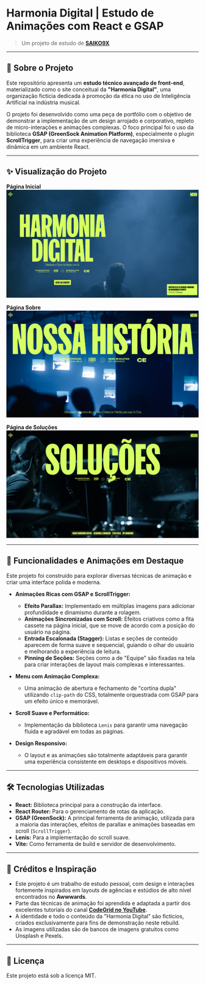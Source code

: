 # Harmonia Digital | Estudo de Animações com React e GSAP

> Um projeto de estudo de **[SAIKO9X](https://github.com/SAIKO9X)**

---

## 📖 Sobre o Projeto

Este repositório apresenta um **estudo técnico avançado de front-end**, materializado como o site conceitual da **"Harmonia Digital"**, uma organização fictícia dedicada à promoção da ética no uso de Inteligência Artificial na indústria musical.

O projeto foi desenvolvido como uma peça de portfólio com o objetivo de demonstrar a implementação de um design arrojado e corporativo, repleto de micro-interações e animações complexas. O foco principal foi o uso da biblioteca **GSAP (GreenSock Animation Platform)**, especialmente o plugin **ScrollTrigger**, para criar uma experiência de navegação imersiva e dinâmica em um ambiente React.

---

## ✨ Visualização do Projeto

**Página Inicial**
![Página Inicial](./previews/home.png)

**Página Sobre**
![Página Sobre](./previews/about.png)

**Página de Soluções**
![Página de Soluções](./previews/solutions.png)

---

## 🚀 Funcionalidades e Animações em Destaque

Este projeto foi construído para explorar diversas técnicas de animação e criar uma interface polida e moderna.

- **Animações Ricas com GSAP e ScrollTrigger:**

  - **Efeito Parallax:** Implementado em múltiplas imagens para adicionar profundidade e dinamismo durante a rolagem.
  - **Animações Sincronizadas com Scroll:** Efeitos criativos como a fita cassete na página inicial, que se move de acordo com a posição do usuário na página.
  - **Entrada Escalonada (Stagger):** Listas e seções de conteúdo aparecem de forma suave e sequencial, guiando o olhar do usuário e melhorando a experiência de leitura.
  - **Pinning de Seções:** Seções como a de "Equipe" são fixadas na tela para criar interações de layout mais complexas e interessantes.

- **Menu com Animação Complexa:**

  - Uma animação de abertura e fechamento de "cortina dupla" utilizando `clip-path` do CSS, totalmente orquestrada com GSAP para um efeito único e memorável.

- **Scroll Suave e Performático:**

  - Implementação da biblioteca `Lenis` para garantir uma navegação fluida e agradável em todas as páginas.

- **Design Responsivo:**
  - O layout e as animações são totalmente adaptáveis para garantir uma experiência consistente em desktops e dispositivos móveis.

---

## 🛠️ Tecnologias Utilizadas

- **React:** Biblioteca principal para a construção da interface.
- **React Router:** Para o gerenciamento de rotas da aplicação.
- **GSAP (GreenSock):** A principal ferramenta de animação, utilizada para a maioria das interações, efeitos de parallax e animações baseadas em scroll (`ScrollTrigger`).
- **Lenis:** Para a implementação do scroll suave.
- **Vite:** Como ferramenta de build e servidor de desenvolvimento.

---

## 📄 Créditos e Inspiração

- Este projeto é um trabalho de estudo pessoal, com design e interações fortemente inspirados em layouts de agências e estúdios de alto nível encontrados no **Awwwards**.
- Parte das técnicas de animação foi aprendida e adaptada a partir dos excelentes tutoriais do canal **[CodeGrid no YouTube](https://www.youtube.com/@codegrid)**.
- A identidade e todo o conteúdo da "Harmonia Digital" são fictícios, criados exclusivamente para fins de demonstração neste rebuild.
- As imagens utilizadas são de bancos de imagens gratuitos como Unsplash e Pexels.

---

## 📝 Licença

Este projeto está sob a licença MIT.
